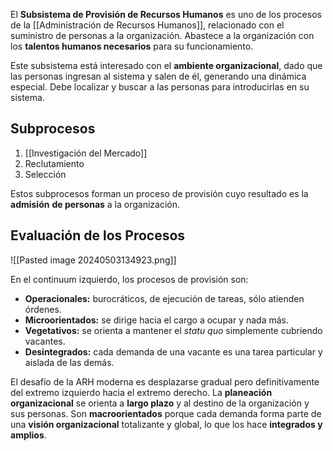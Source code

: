 El **Subsistema de Provisión de Recursos Humanos** es uno de los procesos de la [[Administración de Recursos Humanos]], relacionado con el suministro de personas a la organización. Abastece a la organización con los **talentos humanos necesarios** para su funcionamiento.

Este subsistema está interesado con el **ambiente organizacional**, dado que las personas ingresan al sistema y salen de él, generando una dinámica especial. Debe localizar y buscar a las personas para introducirlas en su sistema.

## Subprocesos

1. [[Investigación del Mercado]]
2. Reclutamiento
3. Selección

Estos subprocesos forman un proceso de provisión cuyo resultado es la **admisión** **de personas** a la organización.

## Evaluación de los Procesos

![[Pasted image 20240503134923.png]]

En el continuum izquierdo, los procesos de provisión son:
- **Operacionales:** burocráticos, de ejecución de tareas, sólo atienden órdenes.
- **Microorientados:** se dirige hacia el cargo a ocupar y nada más.
- **Vegetativos:** se orienta a mantener el *statu quo* simplemente cubriendo vacantes.
- **Desintegrados:** cada demanda de una vacante es una tarea particular y aislada de las demás.

El desafío de la ARH moderna es desplazarse gradual pero definitivamente del extremo izquierdo hacia el extremo derecho. La **planeación organizacional** se orienta a **largo plazo** y al destino de la organización y sus personas. Son **macroorientados** porque cada demanda forma parte de una **visión organizacional** totalizante y global, lo que los hace **integrados y amplios**.
